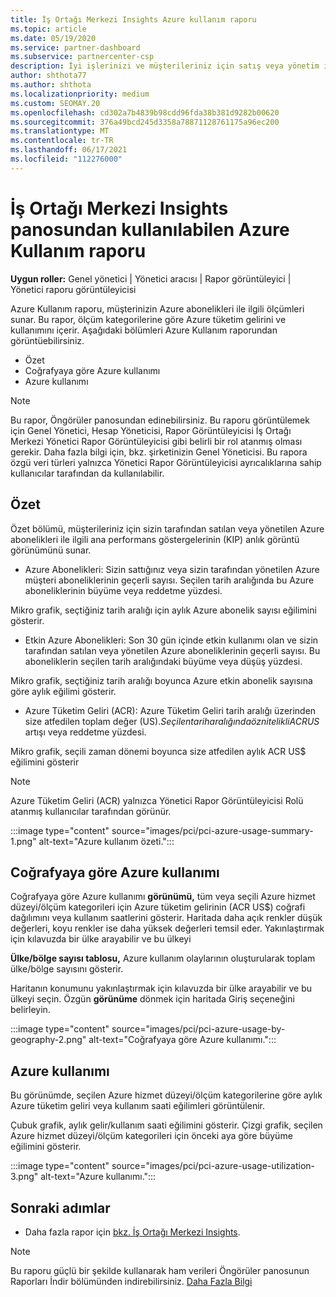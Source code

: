 ```yaml
---
title: İş Ortağı Merkezi Insights Azure kullanım raporu
ms.topic: article
ms.date: 05/19/2020
ms.service: partner-dashboard
ms.subservice: partnercenter-csp
description: İyi işlerinizi ve müşterileriniz için satış veya yönetim için azure aboneliklerini kullanımınızı geliştirebilirsiniz.
author: shthota77
ms.author: shthota
ms.localizationpriority: medium
ms.custom: SEOMAY.20
ms.openlocfilehash: cd302a7b4839b98cdd96fda38b381d9282b00620
ms.sourcegitcommit: 376a49bcd245d3358a78871128761175a96ec200
ms.translationtype: MT
ms.contentlocale: tr-TR
ms.lasthandoff: 06/17/2021
ms.locfileid: "112276000"
---
```

# <a name="azure-usage-report-available-from-the-partner-center-insights-dashboard"></a>İş Ortağı Merkezi Insights panosundan kullanılabilen Azure Kullanım raporu

**Uygun roller:** Genel yönetici | Yönetici aracısı | Rapor görüntüleyici | Yönetici raporu görüntüleyicisi

Azure Kullanım raporu, müşterinizin Azure abonelikleri ile ilgili ölçümleri sunar. Bu rapor, ölçüm kategorilerine göre Azure tüketim gelirini ve kullanımını içerir. Aşağıdaki bölümleri Azure Kullanım raporundan görüntüebilirsiniz.

- Özet
- Coğrafyaya göre Azure kullanımı
- Azure kullanımı

 > [!NOTE]
 > Bu rapor, Öngörüler panosundan edinebilirsiniz. Bu raporu görüntülemek için Genel Yönetici, Hesap Yöneticisi, Rapor Görüntüleyicisi İş Ortağı Merkezi Yönetici Rapor Görüntüleyicisi gibi belirli bir rol atanmış olması gerekir. Daha fazla bilgi için, bkz. şirketinizin Genel Yöneticisi. Bu rapora özgü veri türleri yalnızca Yönetici Rapor Görüntüleyicisi ayrıcalıklarına sahip kullanıcılar tarafından da kullanılabilir.

## <a name="summary"></a>Özet

Özet bölümü, müşterileriniz için sizin tarafından satılan veya yönetilen Azure abonelikleri ile ilgili ana performans göstergelerinin (KIP) anlık görüntü görünümünü sunar.  

- Azure Abonelikleri: Sizin sattığınız veya sizin tarafından yönetilen Azure müşteri aboneliklerinin geçerli sayısı.
Seçilen tarih aralığında bu Azure aboneliklerinin büyüme veya reddetme yüzdesi.

Mikro grafik, seçtiğiniz tarih aralığı için aylık Azure abonelik sayısı eğilimini gösterir.
- Etkin Azure Abonelikleri: Son 30 gün içinde etkin kullanımı olan ve sizin tarafından satılan veya yönetilen Azure aboneliklerinin geçerli sayısı.
Bu aboneliklerin seçilen tarih aralığındaki büyüme veya düşüş yüzdesi.

Mikro grafik, seçtiğiniz tarih aralığı boyunca Azure etkin abonelik sayısına göre aylık eğilimi gösterir.

- Azure Tüketim Geliri (ACR): Azure Tüketim Geliri tarih aralığı üzerinden size atfedilen toplam değer (US$).
Seçilen tarih aralığında öznitelikli ACR US$ artışı veya reddetme yüzdesi. 

Mikro grafik, seçili zaman dönemi boyunca size atfedilen aylık ACR US$ eğilimini gösterir


> [!NOTE]
 > Azure Tüketim Geliri (ACR) yalnızca Yönetici Rapor Görüntüleyicisi Rolü atanmış kullanıcılar tarafından görünür.

:::image type="content" source="images/pci/pci-azure-usage-summary-1.png" alt-text="Azure kullanım özeti.":::

## <a name="azure-usage-by-geography"></a>Coğrafyaya göre Azure kullanımı

Coğrafyaya göre Azure kullanımı **görünümü,** tüm veya seçili Azure hizmet düzeyi/ölçüm kategorileri için Azure tüketim gelirinin (ACR US$) coğrafi dağılımını veya kullanım saatlerini gösterir. Haritada daha açık renkler düşük değerleri, koyu renkler ise daha yüksek değerleri temsil eder. Yakınlaştırmak için kılavuzda bir ülke arayabilir ve bu ülkeyi 

**Ülke/bölge sayısı tablosu,** Azure kullanım olaylarının oluşturularak toplam ülke/bölge sayısını gösterir.

Haritanın konumunu yakınlaştırmak için kılavuzda bir ülke arayabilir ve bu ülkeyi seçin. Özgün **görünüme** dönmek için haritada Giriş seçeneğini belirleyin.

:::image type="content" source="images/pci/pci-azure-usage-by-geography-2.png" alt-text="Coğrafyaya göre Azure kullanımı.":::

## <a name="azure-utilization"></a>Azure kullanımı

Bu görünümde, seçilen Azure hizmet düzeyi/ölçüm kategorilerine göre aylık Azure tüketim geliri veya kullanım saati eğilimleri görüntülenir. 

Çubuk grafik, aylık gelir/kullanım saati eğilimini gösterir. Çizgi grafik, seçilen Azure hizmet düzeyi/ölçüm kategorileri için önceki aya göre büyüme eğilimini gösterir.

:::image type="content" source="images/pci/pci-azure-usage-utilization-3.png" alt-text="Azure kullanımı.":::

## <a name="next-steps"></a>Sonraki adımlar

- Daha fazla rapor için [bkz. İş Ortağı Merkezi Insights](partner-center-insights.md).

>[!NOTE] 
> Bu raporu güçlü bir şekilde kullanarak ham verileri Öngörüler panosunun Raporları İndir bölümünden indirebilirsiniz. [Daha Fazla Bilgi](pci-download-reports.md) 
